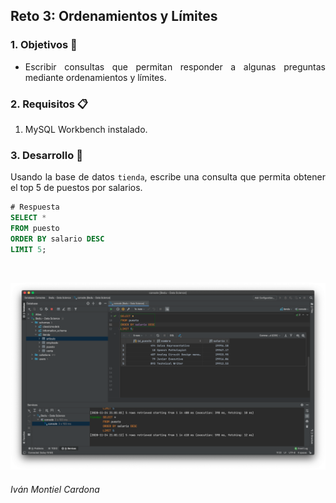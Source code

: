 ## Reto 3: Ordenamientos y Límites

<div style="text-align: justify;">

### 1. Objetivos :dart:

- Escribir consultas que permitan responder a algunas preguntas mediante ordenamientos y límites.

### 2. Requisitos :clipboard:

1. MySQL Workbench instalado.

### 3. Desarrollo :rocket:

Usando la base de datos `tienda`, escribe una consulta que permita obtener el top 5 de puestos por salarios.

```sql
# Respuesta
SELECT *
FROM puesto
ORDER BY salario DESC
LIMIT 5;               
```

<br />
<p align="center">
  <a>
    <img src="https://github.com/begeistert/Bedu/blob/main/Sesion-01/Reto-03/Captura%201.png">
  </a>
</p>

</div>

###### Iván Montiel Cardona
